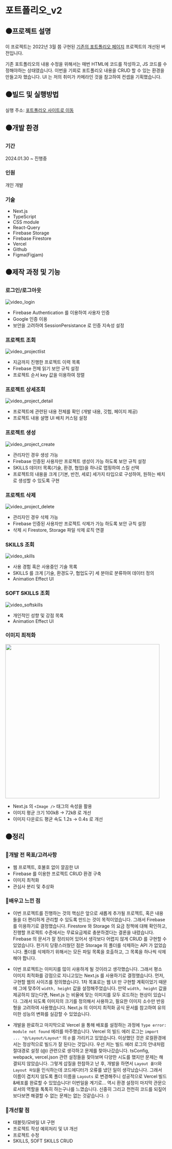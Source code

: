 # 포트폴리오_v2

## ⚫️프로젝트 설명

이 프로젝트는 2022년 3월 쯤 구현된 [기존의 포트폴리오 페이지](https://postop09.github.io/Portfolio/src/pages/index.html) 프로젝트의 개선된 버전입니다.

기존 포트폴리오의 내용 수정을 위해서는 매번 HTML에 코드를 작성하고, JS 코드를 수정해야하는 상태였습니다. 이번을 기회로 포트폴리오 내용을 CRUD 할 수 있는 환경을 만들고자 했습니다. UI 는 저의 취미가 카메라인 것을 참고하여 컨셉을 기획했습니다.

## ⚫️빌드 및 실행방법
실행 주소: [포트폴리오 사이트로 이동](https://portfolio-cys.vercel.app/)

## ⚫️개발 환경
### 기간
2024.01.30 ~ 진행중

### 인원
개인 개발

### 기술
- Next.js
- TypeScript
- CSS module
- React-Query
- Firebase Storage
- Firebase Firestore
- Vercel
- Github
- Figma(Figjam)

## ⚫️제작 과정 및 기능
### 로그인/로그아웃
![video_login](https://github.com/postop09/portfolio-v2/assets/93017923/f550102a-64ec-4fcd-bc43-9346d46e388d)
- Firebase Authentication 를 이용하여 사용자 인증
- Google 인증 이용
- 보안을 고려하여 SessionPersistance 로 인증 지속성 설정

### 프로젝트 조회
![video_projectlist](https://github.com/postop09/portfolio-v2/assets/93017923/1587bab4-4fbe-4585-af20-1e88bbe16610)
- 지금까지 진행한 프로젝트 이력 목록
- Firebase 전체 읽기 보안 규칙 설정
- 프로젝트 순서 key 값을 이용하여 정렬

### 프로젝트 상세조회
![video_project_detail](https://github.com/postop09/portfolio-v2/assets/93017923/80f1e900-d763-44b2-96cc-d512f7e6bba8)
- 프로젝트에 관련된 내용 전체를 확인 (개발 내용, 깃헙, 페이지 제공)
- 프로젝트 내용 설명 UI 배치 커스텀 설정

### 프로젝트 생성
![video_project_create](https://github.com/postop09/portfolio-v2/assets/93017923/f2bf813a-1694-4e7c-98cc-234ccb19d609)
- 관리자인 경우 생성 가능
- Firebase 인증된 사용자만 프로젝트 생성이 가능 하도록 보안 규칙 설정
- SKILLS 데이터 목록(기술, 환경, 협업)을 하나로 맵핑하여 스킬 선택
- 프로젝트의 내용을 크게 [기본, 반전, 세로] 세가지 타입으로 구성하여, 원하는 배치로 생성할 수 있도록 구현

### 프로젝트 삭제
![video_project_delete](https://github.com/postop09/portfolio-v2/assets/93017923/5057cc3d-2199-4fe9-8e49-c8b8d1b4e8de)
- 관리자인 경우 삭제 가능
- Firebase 인증된 사용자만 프로젝트 삭제가 가능 하도록 보안 규칙 설정
- 삭제 시 Firestore, Storage 파일 삭제 로직 연결

### SKILLS 조회
![video_skills](https://github.com/postop09/portfolio-v2/assets/93017923/655a6f55-8281-4cf4-b0bf-f2d9758c0c53)
- 사용 경험 혹은 사용중인 기술 목록
- SKILLS 를 크게 [기술, 환경도구, 협업도구] 세 분야로 분류하여 데이터 정의
- Animation Effect UI

### SOFT SKILLS 조회
![video_softskills](https://github.com/postop09/portfolio-v2/assets/93017923/6e2b765a-1995-434d-aa1e-e11cd36ad603)
- 개인적인 성향 및 강점 목록
- Animation Effect UI

### 이미지 최적화
<img src="https://firebasestorage.googleapis.com/v0/b/thanos-ba3dc.appspot.com/o/%ED%8F%AC%ED%8A%B8%ED%8F%B4%EB%A6%AC%EC%98%A4%2Fimg_portfolio4.png?alt=media&token=598b7963-a7fe-4a92-84be-771fc36d9e72" width="480" />

- Next.js 의 `<Image />` 태그의 속성을 활용
- 이미지 평균 크기 100kB -> 72kB 로 개선
- 이미지 다운로드 평균 속도 1.2s -> 0.4s 로 개선

## ⚫️정리

### 🐾개발 전 목표/고려사항
- 웹 프로젝트, 호불호 없이 깔끔한 UI
- Firebase 를 이용한 프로젝트 CRUD 환경 구축
- 이미지 최적화
- 관심사 분리 및 추상화

### 🐾배우고 느낀 점
- 이번 프로젝트를 진행하는 것의 핵심은 앞으로 새롭게 추가될 프로젝트, 혹은 내용들을 더 편리하게 관리할 수 있도록 만드는 것이 목적이었습니다. 그래서 Firebase 를 이용하기로 결정했습니다. Firestore 와 Storage 의 요금 정책에 대해 확인하고, 진행할 프로젝트 수준에서는 무료요금제로 충분하겠다는 결론을 내렸습니다. Firebase 의 문서가 잘 정리되어 있어서 생각보다 어렵지 않게 CRUD 를 구현할 수 있었습니다. 한가지 당황스러웠던 점은 Storage 의 폴더를 삭제하는 API 가 없었습니다. 폴더를 삭제하기 위해서는 모든 파일 목록을 호출하고, 그 목록을 하나씩 삭제해야 합니다.

- 이번 프로젝트는 이미지를 많이 사용하게 될 것이라고 생각했습니다. 그래서 평소 이미지 최적화를 강점으로 지니고있는 Next.js 를 사용하기로 결정했습니다. 먼저, 구현할 웹의 사이즈를 정의했습니다. 1차 목표로는 웹 UI 만 구현할 계획이었기 때문에 그에 맞추어 `width, height` 값을 설정해주었습니다. 만약 `width, height` 값을 제공하지 않는다면, Next.js 는 비율에 맞는 이미지를 모두 로드하는 현상이 있습니다. 그래서 되도록 이미지의 크기를 정의해서 사용하고, 필요한 이미지 소수만 반응형을 고려하여 사용했습니다. Next.js 의 이미지 최적화 공식 문서를 참고하여 유의미한 성능의 변화를 실감할 수 있었습니다.

- 개발을 완료하고 마지막으로 Vercel 을 통해 배포를 설정하는 과정에 `Type error: module not found` 에러를 마주했습니다. Vercel 의 빌드 에러 로그는 `import ... "@/Layout/Layout"` 의 `@` 를 가리키고 있었습니다. 이상했던 것은 로컬환경에서는 정상적으로 빌드가 잘 된다는 것입니다. 우선 저는 빌드 에러 로그의 안내처럼 절대경로 설정 (@) 관련으로 생각하고 문제를 찾아나갔습니다. tsConfig, webpack, vercel.json 관련 설정들을 찾아보며 다양한 시도를 했지만 문제는 해결되지 않았습니다. 그렇게 삽질을 한참하고 난 후, 개발을 하면서 `Layout 폴더`와 `Layout 파일`을 인식하는데 코드에디터가 오류를 냈던 일이 생각났습니다. 그래서 이름이 겹치지 않도록 폴더 이름을 `Layouts` 로 변경해주니 성공적으로 Vercel 빌드&배포를 완료할 수 있었습니다! 이번일을 계기로... 역시 환경 설정이 마지막 관문으로서의 역할을 톡톡히 하는구나를 느꼈습니다. 신중히 그리고 천천히 코드를 되짚어보다보면 해결할 수 없는 문제는 없는 것같습니다. :)

### 🐾개선할 점
- 태블릿/모바일 UI 구현
- 프로젝트 작성 예외처리 및 UI 개선
- 프로젝트 수정
- SKILLS, SOFT SKILLS CRUD
